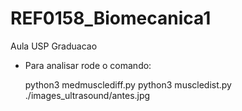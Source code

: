 # REF0158_Biomecanica1
Aula USP Graduacao

* Para analisar rode o comando:</p>
python3 medmusclediff.py 
python3 muscledist.py ./images_ultrasound/antes.jpg

